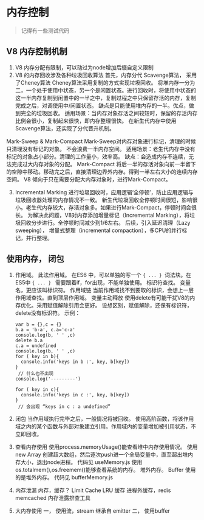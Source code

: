 # 内存控制

> 记得有一些测试代码

## V8 内存控制机制

1. V8 内存分配有限制，可以动过为node增加后缀自定义限制
2. V8 的内存回收涉及各种垃圾回收算法
  首先，内存分代
  Scavenge算法， 采用了Cheney算法
    Cheney算法采用复制的方式实现垃圾回收。
    将堆内存一分为二，一个处于使用中状态，另一个是闲置状态。进行回收时，将使用中状态的这一半内存复制到闲置中的一半之中，复制过程之中只保留存活的内存，复制完成之后，对调使用中/闲置状态。
    缺点是只能使用堆内存的一半。优点，做到完全的垃圾回收。
    适用场景：当内存对象存活之间较短时，保留的存活内存比例会很小，复制起来很快，即内存整理很快。
  在新生代内存中使用Scavenge算法，还实现了分代晋升机制。

  Mark-Sweep & Mark-Compact
    Mark-Sweep对内存对象进行标记，清理的时候只清理没有标记的对象。
    不会浪费一半内存空间。
    适用场景：老生代内存中没有标记的对象占小部分。清理的工作量小，效率高。
    缺点：会造成内存不连续，无法完成过大内存对象的分配。
    Mark-Compact 将后一半的存活对象向前一半留下的空隙中移动。移动完之后，直接清理边界外内存。得到一半左右大小的连续内存空间。
    V8 倾向于只在需要分配大内存对象时，进行Mark-Compact。

3. Incremental Marking
  进行垃圾回收时，应用逻辑‘全停顿’，防止应用逻辑与垃圾回收器处理的内存情况不一致。
  新生代垃圾回收全停顿时间很短，影响很小。老生代内存较大，存活对象多。如果进行Mark-Compact，停顿时间会很长。
  为解决此问题，V8对内存添加增量标记（Incremental Marking），将垃圾回收分步进行。全停顿时间减少到1/6左右。
  后续，引入延迟清理（Lazy sweeping）， 增量式整理（incremental compaction），多CPU的并行标记，并行整理。


## 使用内存， 闭包

1.  作用域。
  此法作用域。
  在ES6 中，可以单独的写一个 `{ ... } `词法块。在ES5中 `{ ... } ` 需要跟着if，for出现，不能单独使用。
  标识符查找。
    变量名，更应该叫标识符。
  作用域链
    当前作用域找不到要取的标识，会想上一层作用域查找。直到顶层作用域。
  变量主动释放
    使用delete有可能干扰V8的内存优化。采用赋值解除引用会更好。
    设想区别，赋值解除，还保有标识符，delete没有标识符。
    示例：
    ```
    var b = {},c = {}
    b.a = 'b-a', c.a='c-a'
    console.log(b, ' ' ,c)
    delete b.a
    c.a = undefined
    console.log(b, ' ' ,c)
    for ( key in b){
      console.info('keys in b :', key, b[key])
    }
     // 什么也不出现
    console.log('---------')

    for ( key in c){
      console.info('keys in c :', key, b[key])
    }
     // 会出现 “keys in c : a undefined”
    ```
2. 闭包
  当作用域执行完毕之后，一般情况将被回收。
  使用高阶函数，将该作用域之内的某个函数与外部对象建立引用。作用域内的变量增加被引用状态，不立即回收。

3. 查看内存使用
  使用process.memoryUsage()能查看堆中内存使用情况。
  使用 new Array 创建超大数组，然后逐次push进一个全局变量中，直至超出堆内存大小，退出node进程。
  代码见 useMemory.js
  使用 os.totalmem(),os.freemem()能够查看系统的内存。
  堆外内存。
  Buffer 使用的是堆外内存。
  代码见 bufferMemory.js

4. 内存泄漏
  内存，缓存？
  Limit Cache
  LRU 缓存
  进程外缓存，redis memcached
  内存泄露排查工具

5. 大内存使用
  一， 使用流，stream 继承自 emitter
  二， 使用buffer
